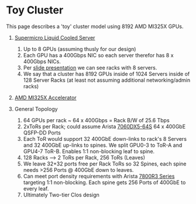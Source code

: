 # Toy Cluster
This page describes a 'toy' cluster model using 8192 AMD MI325X GPUs.

1. [Supermicro Liquid Cooled Server](https://www.supermicro.com/en/products/system/gpu/4u/as%20-4126gs-nmr-lcc)
    1. Up to 8 GPUs (assuming thusly for our design)
    2. Each GPU has a 400Gbps NIC so each server therefor has 8 x 400Gbps NICs.
    3. Per [slide presentation](https://www.youtube.com/watch?v=JYEBHW8EOzY) we can see racks with 8 servers.
    4. We say that a cluster has 8192 GPUs inside of 1024 Servers inside of 128 Server Racks (at least not assuming additional networking/admin racks)

2. [AMD MI325X Accelerator](https://www.amd.com/content/dam/amd/en/documents/instinct-tech-docs/product-briefs/instinct-mi325x-datasheet.pdf)

3. General Topology
   1. 64 GPUs per rack ~ 64 x 400Gbps = Rack B/W of 25.6 Tbps
   2. 2xToRs per Rack; could assume Arista [7060DX5-64S](https://www.arista.com/assets/data/pdf/Datasheets/7060X5-Datasheet.pdf) 64 x 400GbE QSFP-DD Ports
   3. Each ToR would support 32 400GbE down-links to rack's 8 Servers and 32 400GbE up-links to spines. We split GPU0-3 to ToR-A and GPU4-7 ToR-B. Enables 1:1 non-blocking leaf to spine.
   4. 128 Racks --> 2 ToRs per Rack, 256 ToRs (Leaves)
   5. We leave 32+32 ports free per Rack ToRs so 32 Spines, each spine needs >256 Ports @ 400GbE down to leaves.
   6. Can meet port density requirements with Arista [7800R3 Series](https://www.arista.com/en/products/7800r3-series) targeting 1:1 non-blocking. Each spine gets 256 Ports of 400GbE to every leaf.
   7. Ultimately Two-tier Clos design
